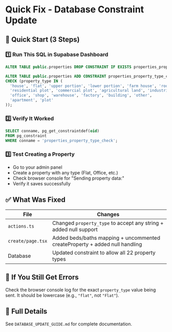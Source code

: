 # Quick Fix - Database Constraint Update

## 🚀 Quick Start (3 Steps)

### 1️⃣ Run This SQL in Supabase Dashboard

```sql
ALTER TABLE public.properties DROP CONSTRAINT IF EXISTS properties_property_type_check;

ALTER TABLE public.properties ADD CONSTRAINT properties_property_type_check
CHECK (property_type IN (
  'house', 'flat', 'upper portion', 'lower portion', 'farm house', 'room', 'penthouse',
  'residential plot', 'commercial plot', 'agricultural land', 'industrial land', 'plot file', 'plot form',
  'office', 'shop', 'warehouse', 'factory', 'building', 'other',
  'apartment', 'plot'
));
```

### 2️⃣ Verify It Worked

```sql
SELECT conname, pg_get_constraintdef(oid)
FROM pg_constraint
WHERE conname = 'properties_property_type_check';
```

### 3️⃣ Test Creating a Property

- Go to your admin panel
- Create a property with any type (Flat, Office, etc.)
- Check browser console for "Sending property data:"
- Verify it saves successfully

## ✅ What Was Fixed

| File              | Changes                                                                     |
| ----------------- | --------------------------------------------------------------------------- |
| `actions.ts`      | Changed `property_type` to accept any string + added null support           |
| `create/page.tsx` | Added beds/baths mapping + uncommented createProperty + added null handling |
| Database          | Updated constraint to allow all 22 property types                           |

## 🐛 If You Still Get Errors

Check the browser console log for the exact `property_type` value being sent. It should be lowercase (e.g., `"flat"`, not `"Flat"`).

## 📝 Full Details

See `DATABASE_UPDATE_GUIDE.md` for complete documentation.
